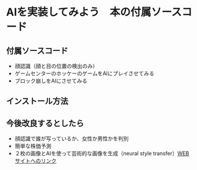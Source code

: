 # AIを実装してみよう　本の付属ソースコード

## 付属ソースコード
- 顔認識（顔と目の位置の検出のみ）
- ゲームセンターのホッケーのゲームをAIにプレイさせてみる
- ブロック崩しをAIにさせてみる

## インストール方法

## 今後改良するとしたら
- 顔認識で誰が写っているか、女性か男性かを判別
- 簡単な株価予測
- ２枚の画像とAIを使って芸術的な画像を生成（neural style transfer）<a href="https://docs.neptune.ml/get-started/style-transfer/">WEBサイトへのリンク</a>

